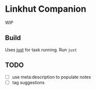 # Linkhut Companion

WIP

## Build

Uses [just](https://github.com/casey/just) for task running.
Run `just `

## TODO
- [ ] use meta:description to populate notes
- [ ] tag suggestions
